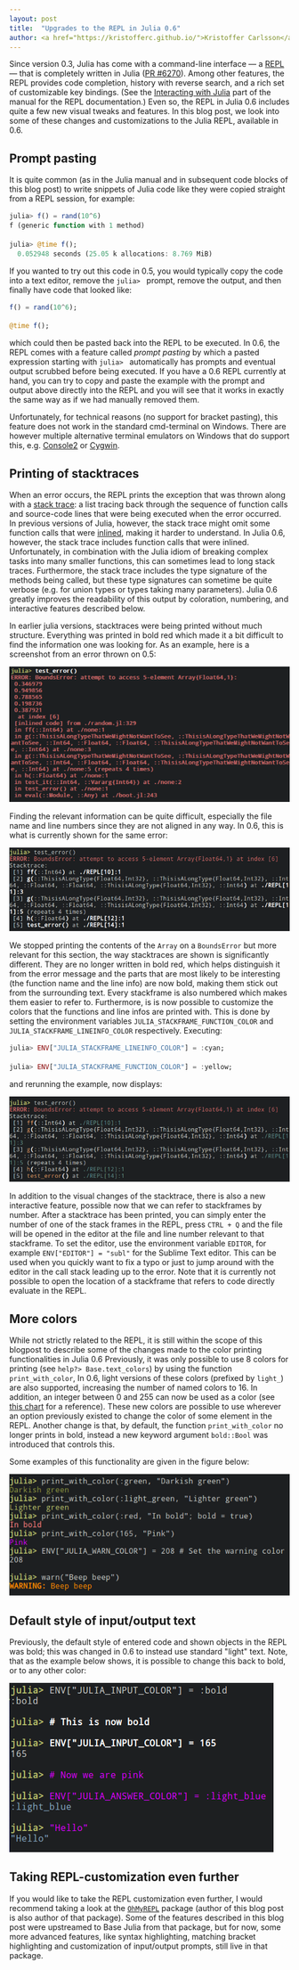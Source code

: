 ```yaml
---
layout: post
title:  "Upgrades to the REPL in Julia 0.6"
author: <a href="https://kristofferc.github.io/">Kristoffer Carlsson</a>
---
```


Since version 0.3, Julia has come with a command-line interface — a [REPL](https://en.wikipedia.org/wiki/Read%E2%80%93eval%E2%80%93print_loop)
 — that is completely written in Julia ([PR #6270](https://github.com/JuliaLang/julia/pull/6270)).
Among other features, the REPL provides code completion, history with reverse search, and a rich set of customizable key bindings. (See the [Interacting with Julia](http://docs.julialang.org/en/stable/manual/interacting-with-julia/) part of the manual for the REPL documentation.)
Even so, the REPL in Julia 0.6 includes quite a few new visual tweaks and features.
In this blog post, we look into some of these changes and customizations to the Julia REPL, available in 0.6.

## Prompt pasting

It is quite common (as in the Julia manual and in subsequent code blocks of this blog post) to write snippets of Julia code like they were copied straight from a REPL session, for example:

```julia
julia> f() = rand(10^6)
f (generic function with 1 method)

julia> @time f();
  0.052948 seconds (25.05 k allocations: 8.769 MiB)
```

If you wanted to try out this code in 0.5, you would typically copy the code into a text editor, remove the `julia> ` prompt, remove the output, and then finally have code that looked like:

```julia
f() = rand(10^6);

@time f();
```

which could then be pasted back into the REPL to be executed.
In 0.6, the REPL comes with a feature called *prompt pasting* by which a pasted expression starting with `julia> ` automatically has prompts and eventual output scrubbed before being executed.
If you have a 0.6 REPL currently at hand, you can try to copy and paste the example with the prompt and output above directly into the REPL and you will see that it works in exactly the same way as if we had manually removed them.

Unfortunately, for technical reasons (no support for bracket pasting), this feature does not work in the standard cmd-terminal on Windows.
There are however multiple alternative terminal emulators on Windows that do support this, e.g. [Console2](https://sourceforge.net/projects/console/) or [Cygwin](https://www.cygwin.com/).

## Printing of stacktraces

When an error occurs, the REPL prints the exception that was thrown along with a [stack trace](https://en.wikipedia.org/wiki/Stack_trace): a list tracing back through the sequence of function calls and source-code lines that were being executed when the error occurred. In previous versions of Julia, however, the stack trace might omit some function calls that were [inlined](https://en.wikipedia.org/wiki/Inline_expansion), making it harder to understand. In Julia 0.6, however, the stack trace includes function calls that were inlined. Unfortunately, in combination with the Julia idiom of breaking complex tasks into many smaller functions, this can sometimes lead to long stack traces. Furthermore, the stack trace includes the type signature of the methods being called, but these type signatures can sometime be quite verbose (e.g. for union types or types taking many parameters). Julia 0.6 greatly improves the readability of this output by coloration, numbering, and interactive features described below.

In earlier julia versions, stacktraces were being printed without much structure.
Everything was printed in bold red which made it a bit difficult to find the information one was looking for.
As an example, here is a screenshot from an error thrown on 0.5:

![Stacktrace in 0.5](/images/blog/2017-02-24-repl0.6/0.5stacktrace.png)

Finding the relevant information can be quite difficult, especially the file name and line numbers since they are not aligned in any way.
In 0.6, this is what is currently shown for the same error:

![Stacktrace in 0.6](/images/blog/2017-02-24-repl0.6/0.6stacktrace.png)

We stopped printing the contents of the `Array` on a `BoundsError` but more relevant for this section, the way stacktraces are shown is significantly different.
They are no longer written in bold red, which helps distinguish it from the error message and the parts that are most likely to be interesting (the function name and the line info) are now bold, making them stick out from the surrounding text.
Every stackframe is also numbered which makes them easier to refer to.
Furthermore, is is now possible to customize the colors that the functions and line infos are printed with.
This is done by setting the environment variables `JULIA_STACKFRAME_FUNCTION_COLOR` and `JULIA_STACKFRAME_LINEINFO_COLOR` respectively.
Executing:

```julia
julia> ENV["JULIA_STACKFRAME_LINEINFO_COLOR"] = :cyan;

julia> ENV["JULIA_STACKFRAME_FUNCTION_COLOR"] = :yellow;
```

and rerunning the example, now displays:

![Stacktrace in 0.5 with configured colors](/images/blog/2017-02-24-repl0.6/0.6stacktrace_conf.png)

In addition to the visual changes of the stacktrace, there is also a new interactive feature, possible now that we can refer to stackframes by number.
After a stacktrace has been printed, you can simply enter the number of one of the stack frames in the REPL, press `CTRL + Q` and the file will be opened in
the editor at the file and line number relevant to that stackframe.
To set the editor, use the environment variable `EDITOR`, for example `ENV["EDITOR"] = "subl"` for the Sublime Text editor.
This can be used when you quickly want to fix a typo or just to jump around with the editor in the call stack leading up to the error.
Note that it is currently not possible to open the location of a stackframe that refers to code directly evaluate in the REPL.

## More colors

While not strictly related to the REPL, it is still within the scope of this blogpost to describe some of the changes made to the color printing functionalities in Julia 0.6
Previously, it was only possible to use 8 colors for printing (see `help?> Base.text_colors`) by using the function `print_with_color`,
In 0.6, light versions of these colors (prefixed by `light_`) are also supported, increasing the number of named colors to 16.
In addition, an integer between 0 and 255 can now be used as a color (see [this chart](https://commons.wikimedia.org/wiki/File:Xterm_256color_chart.svg) for a reference).
These new colors are possible to use wherever an option previously existed to change the color of some element in the REPL.
Another change is that, by default, the function `print_with_color` no longer prints in bold, instead a new keyword argument `bold::Bool` was introduced that controls this.

Some examples of this functionality are given in the figure below:

![Colors in 0.6](/images/blog/2017-02-24-repl0.6/0.6colors.png)

## Default style of input/output text

Previously, the default style of entered code and shown objects in the REPL was bold; this was changed in 0.6 to instead use standard "light" text.
Note, that as the example below shows, it is possible to change this back to bold, or to any other color:

![Colors in 0.6](/images/blog/2017-02-24-repl0.6/0.6input_output_conf.png)

## Taking REPL-customization even further

If you would like to take the REPL customization even further, I would recommend taking a look at the [`OhMyREPL`](https://github.com/KristofferC/OhMyREPL.julia) package (author of this blog post is also author of that package).
Some of the features described in this blog post were upstreamed to Base Julia from that package, but for now, some more advanced features, like syntax highlighting, matching bracket highlighting and customization of input/output prompts, still live in that package.